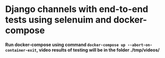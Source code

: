 # Django channels with end-to-end tests using selenuim and docker-compose

#### Run docker-compose using command `docker-compose up --abort-on-container-exit`, video results of testing will be in the folder ./tmp/videos/
